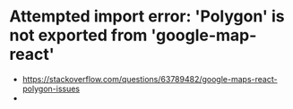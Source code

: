 # Attempted import error: 'Polygon' is not exported from 'google-map-react'
- https://stackoverflow.com/questions/63789482/google-maps-react-polygon-issues
- 